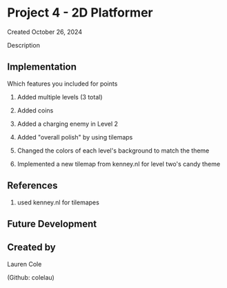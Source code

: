 # Project 4 - 2D Platformer
Created October 26, 2024

Description

## Implementation
Which features you included for points

1. Added multiple levels (3 total)

2. Added coins 

3. Added a charging enemy in Level 2

4. Added "overall polish" by using tilemaps 

5. Changed the colors of each level's background to match the theme

6. Implemented a new tilemap from kenney.nl for level two's candy theme

## References

1. used kenney.nl for tilemapes

## Future Development

## Created by

Lauren Cole

(Github: colelau)